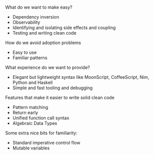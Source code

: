 What do we want to make easy?
- Dependency inversion
- Observability
- Identifying and isolating side effects and coupling
- Testing and writing clean code

How do we avoid adoption problems
- Easy to use
- Familiar patterns

What experience do we want to provide?
- Elegant but lightweight syntax like MoonScript, CoffeeScript, Nim, Python and Haskell
- Simple and fast tooling and debugging

Features that make it easier to write solid clean code
- Pattern matching
- Return early
- Unified function call syntax
- Algebraic Data Types

Some extra nice bits for familiarity:
- Standard imperative control flow
- Mutable variables